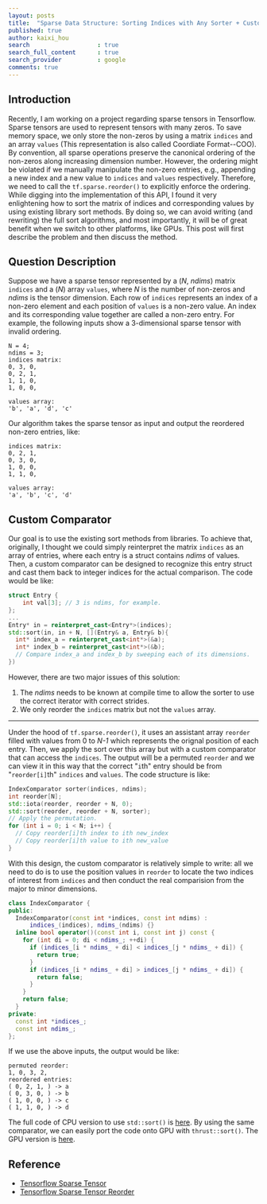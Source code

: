 ```yaml
---
layout: posts
title:  "Sparse Data Structure: Sorting Indices with Any Sorter + Custom Comparators"
published: true
author: kaixi_hou
search                   : true
search_full_content      : true
search_provider          : google
comments: true
---
```


## Introduction
Recently, I am working on a project regarding sparse tensors in Tensorflow.
Sparse tensors are used to represent tensors with many zeros. To save memory
space, we only store the non-zeros by using a matrix `indices` and an array
`values` (This representation is also called Coordiate Format--COO). By
convention, all sparse operations preserve the canonical ordering of the
non-zeros along increasing dimension number. However, the ordering might be
violated if we manually manipulate the non-zero entries, e.g., appending a new
index and a new value to `indices` and `values` respectively. Therefore, we need to
call the `tf.sparse.reorder()` to explicitly enforce the ordering. While digging
into the implementation of this API, I found it very enlightening how to sort
the matrix of indices and corresponding values by using existing library sort
methods.  By doing so, we can avoid writing (and rewriting) the full sort
algorithms, and most importantly, it will be of great benefit when we switch to
other platforms, like GPUs. This post will first describe the problem and then
discuss the method.

## Question Description
Suppose we have a sparse tensor represented by a (_N_, _ndims_) matrix `indices` and
a (_N_) array `values`, where _N_ is the number of non-zeros and _ndims_ is the tensor
dimension. Each row of `indices` represents an index of a non-zero element and
each position of `values` is a non-zero value. An index and its corresponding
value together are called a non-zero entry. For example, the following inputs
show a 3-dimensional sparse tensor with invalid ordering.
```
N = 4;
ndims = 3;
indices matrix:
0, 3, 0,
0, 2, 1,
1, 1, 0,
1, 0, 0,

values array:
'b', 'a', 'd', 'c'
```
Our algorithm takes the sparse tensor as input and output the reordered
non-zero entries, like:
```
indices matrix:
0, 2, 1,
0, 3, 0,
1, 0, 0,
1, 1, 0,

values array:
'a', 'b', 'c', 'd'
```

## Custom Comparator
Our goal is to use the existing sort methods from libraries. To achieve that,
originally, I thought we could simply reinterpret the matrix `indices` as an
array of entries, where each entry is a struct contains _ndims_ of values. Then,
a custom comparator can be designed to recognize this entry struct and cast them
back to integer indices for the actual comparison. The code would be like:
```cpp
struct Entry {
    int val[3]; // 3 is ndims, for example.
};
...
Entry* in = reinterpret_cast<Entry*>(indices);
std::sort(in, in + N, [](Entry& a, Entry& b){
  int* index_a = reinterpret_cast<int*>(&a);
  int* index_b = reinterpret_cast<int*>(&b);
  // Compare index_a and index_b by sweeping each of its dimensions.
})
```
However, there are two major issues of this solution:
1. The _ndims_ needs to be known at compile time to allow the sorter to use the
   correct iterator with correct strides.
2. We only reorder the `indices` matrix but not the `values` array.

---

Under the hood of `tf.sparse.reorder()`, it uses an assistant array `reorder`
filled with values from 0 to _N-1_ which represents the orignal position of each
entry. Then, we apply the sort over this array but with a custom comparator that
can access the `indices`. The output will be a permuted `reorder` and we can
view it in this way that the correct "`i`th" entry should be from "`reorder[i]`th" `indices`
and `values`. The code structure is like:
```cpp
IndexComparator sorter(indices, ndims);
int reorder[N];
std::iota(reorder, reorder + N, 0);
std::sort(reorder, reorder + N, sorter);
// Apply the permutation.
for (int i = 0; i < N; i++) {
  // Copy reorder[i]th index to ith new_index
  // Copy reorder[i]th value to ith new_value
}
```

With this design, the custom comparator is relatively simple to write: all we
need to do is to use the position values in `reorder` to locate the two indices
of interest from `indices` and then conduct the real comparision
from the major to minor dimensions.
```cpp
class IndexComparator {
public:
  IndexComparator(const int *indices, const int ndims) :
      indices_(indices), ndims_(ndims) {}
  inline bool operator()(const int i, const int j) const {
    for (int di = 0; di < ndims_; ++di) {
      if (indices_[i * ndims_ + di] < indices_[j * ndims_ + di]) {
        return true;
      }
      if (indices_[i * ndims_ + di] > indices_[j * ndims_ + di]) {
        return false;
      }
    }
    return false;
  }
private:
  const int *indices_;
  const int ndims_;
};

```

If we use the above inputs, the output would be like:
```
permuted reorder:
1, 0, 3, 2,
reordered entries:
( 0, 2, 1, ) -> a
( 0, 3, 0, ) -> b
( 1, 0, 0, ) -> c
( 1, 1, 0, ) -> d
```
The full code of CPU version to use `std::sort()` is
[here](https://github.com/kaixih/dl_samples/blob/main/sparse_reorder/sort_indices.cpp).
By using the same comparator, we can easily port the code onto GPU
with `thrust::sort()`. The GPU version is [here](https://github.com/kaixih/dl_samples/blob/main/sparse_reorder/sort_indices.cu).

## Reference
* [Tensorflow Sparse Tensor](https://www.tensorflow.org/api_docs/python/tf/sparse/SparseTensor)
* [Tensorflow Sparse Tensor Reorder](https://www.tensorflow.org/api_docs/python/tf/sparse/reorder)


